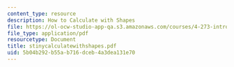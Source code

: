 ```yaml
---
content_type: resource
description: How to Calculate with Shapes
file: https://ol-ocw-studio-app-qa.s3.amazonaws.com/courses/4-273-introduction-to-design-inquiry-fall-2001/5b04b292b55ab716dceb4a3dea131e70_stinycalculatewithshapes.pdf
file_type: application/pdf
resourcetype: Document
title: stinycalculatewithshapes.pdf
uid: 5b04b292-b55a-b716-dceb-4a3dea131e70
---
```

